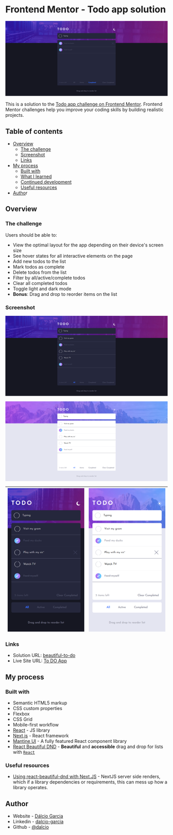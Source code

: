 # Frontend Mentor - Todo app solution

![img](screenshots/cover.png)

This is a solution to the [Todo app challenge on Frontend Mentor](https://www.frontendmentor.io/challenges/todo-app-Su1_KokOW). Frontend Mentor challenges help you improve your coding skills by building realistic projects.

## Table of contents

- [Overview](#overview)
  - [The challenge](#the-challenge)
  - [Screenshot](#screenshot)
  - [Links](#links)
- [My process](#my-process)
  - [Built with](#built-with)
  - [What I learned](#what-i-learned)
  - [Continued development](#continued-development)
  - [Useful resources](#useful-resources)
- [Autho](#author)r

## Overview

### The challenge

Users should be able to:

- View the optimal layout for the app depending on their device's screen size
- See hover states for all interactive elements on the page
- Add new todos to the list
- Mark todos as complete
- Delete todos from the list
- Filter by all/active/complete todos
- Clear all completed todos
- Toggle light and dark mode
- **Bonus**: Drag and drop to reorder items on the list

### Screenshot

![img](screenshots/desktop-dark.png)

![img](screenshots/desktop-light.png)

| ![img](screenshots/mobile-dark.png) | ![img](screenshots/mobile-light.png) |
| ----------------------------------- | ------------------------------------ |

### Links

- Solution URL: [beautiful-to-do](https://github.com/Dalcio/beautiful-to-do)
- Live Site URL: [To DO App](beautiful-to-do.vercel.app)

## My process

### Built with

- Semantic HTML5 markup
- CSS custom properties
- Flexbox
- CSS Grid
- Mobile-first workflow
- [React](https://reactjs.org/) - JS library
- [Next.js](https://nextjs.org/) - React framework
- [Mantine UI](https://mantine.dev/) - A fully featured React component library
- [React Beautiful DND](https://github.com/atlassian/react-beautiful-dnd) - **Beautiful** and **accessible** drag and drop for lists with [`React`](https://facebook.github.io/react/)

### Useful resources

- [Using react-beautiful-dnd with Next.JS](https://www.codedaily.io/tutorials/Using-react-beautiful-dnd-with-NextJS) - NextJS server side renders, which if a library dependencies or requirements, this can mess up how a library operates.

## Author

- Website - [Dálcio Garcia](https://dalciogarcia.vercel.app)
- Linkedin - [dalcio-garcia](https://linkedin.com/in/dalcio-garcia)
- Github - [@dalcio](https://github.com/dalcio)

